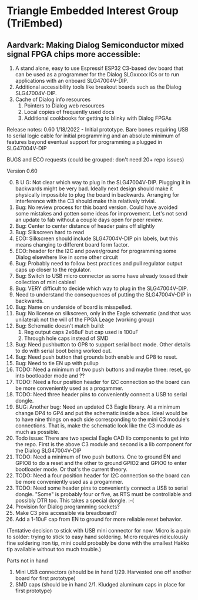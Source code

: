 # Triangle Embedded Interest Group (TriEmbed)
## Aardvark: Making Dialog Semiconductor mixed signal FPGA chips more accessible:
1. A stand alone, easy to use Espressif ESP32 C3-based dev board that can be used as a programmer for the Dialog SLGxxxxx ICs or to run applications with an onboard SLG47004V-DIP. 
2. Additional accessibility tools like breakout boards such as the Dialog SLG47004V-DIP.
3. Cache of Dialog info resources
   1. Pointers to Dialog web resources
   2. Local copies of frequently used docs
   3. Additional cookbooks for getting to blinky with Dialog FPGAs 

Release notes:
 0.60 1/18/2022 - Initial prototype. Bare bones requiring USB to serial logic cable for initial programming and an absolute minimum of features beyond eventual support for programming a plugged in SLG47004V-DIP

BUGS and ECO requests (could be grouped: don't need 20+ repo issues)

Version 0.60 

0. B U G: Not clear which way to plug in the SLG47004V-DIP. Plugging it in backwards might be very bad. Ideally next design should make it physically impossible to plug the board in backwards. Arranging for interference with the C3 should make this relatively trivial.
1. Bug: No review process for this board version. Could have avoided some mistakes and gotten some ideas for improvement. Let's not send an update to fab without a couple days open for peer review.
2. Bug: Center to center distance of header pairs off slightly
3. Bug: Silkscreen hard to read
4. ECO: Silkscreen should include SLG47004V-DIP pin labels, but this means changing to different board form factor.
5. ECO: header for the I2C and power/ground for programming some Dialog elsewhere like in some other circuit
6. Bug: Probably need to follow best practices and pull regulator output caps up closer to the regulator.
7. Bug: Switch to USB micro connector as some have already tossed their collection of mini cables!
8. Bug: VERY difficult to decide which way to plug in the SLG47004V-DIP.
9. Need to understand the consequences of putting the SLG47004V-DIP in backwards.
10. Bug: Name on underside of board is misspelled.
11. Bug: No license on silkscreen, only in the Eagle schematic (and that was unilateral: not the will of the FPGA Leage (working group)
12. Bug: Schematic doesn't match build:
    1. Reg output caps 2x68uF but cap used is 100uF
    2. Through hole caps instead of SMD
13. Bug: Need pushbutton to GP8 to support serial boot mode. Other details to do with serial boot being worked out.
14. Bug: Need push button that grounds both enable and GP8 to reset.
15. Bug: Need to tie EN up with pullup
16. TODO: Need a minimum of two push buttons and maybe three: reset, go into bootloader mode and ??
17. TODO: Need a four position header for I2C connection so the board can be more conveniently used as a progammer.
18. TODO: Need three header pins to conveniently connect a USB to serial dongle.
19. BUG: Another bug: Need an updated C3 Eagle library. At a minimum change DP4 to GP4 and put the schematic inside a box. Ideal would be to have nine things on each side corresponding to the mini C3 module's connections. That is, make the schematic look like the C3 module as much as possible.
20. Todo issue: There are two special Eagle CAD lib components to get into the repo. First is the above C3 module and second is a lib component for the Dialog SLG47004V-DIP
21. TODO: Need a minimum of two push buttons. One to ground EN and GPIO8 to do a reset and the other to ground GPIO2 and GPIO0 to enter bootloader mode. Or that's the current theory.
22. TODO: Need a four position header for I2C connection so the board can be more conveniently used as a progammer.
23. TODO: Need some header pins to conveniently connect a USB to serial dongle. "Some" is probably four or five, as RTS must be controllable and possibly DTR too. This takes a special dongle. :-(
24. Provision for Dialog programming sockets?
25. Make C3 pins accessible via breadboard? 
26. Add a 1-10uF cap from EN to ground for more reliable reset behavior.

(Tentative decision to stick with USB mini connector for now. Micro is a pain to solder: trying to stick to easy hand soldering. Micro requires ridiculously fine soldering iron tip, mini could probably be done with the smallest Hakko tip available without too much trouble.)

Parts not in hand

1. Mini USB connectors (should be in hand 1/29. Harvested one off another board for first prototype)
2. SMD caps (should be in hand 2/1. Kludged aluminum caps in place for first prototype)

